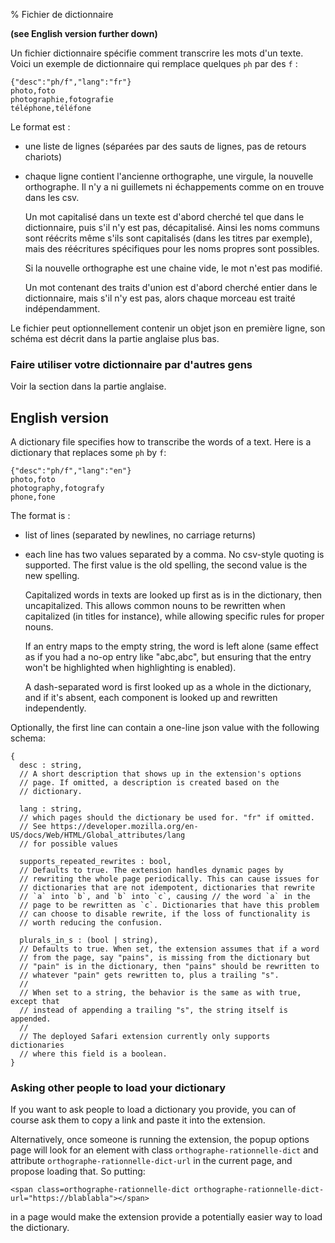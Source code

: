 % Fichier de dictionnaire

**(see English version further down)**

Un fichier dictionnaire spécifie comment transcrire les mots d'un texte. Voici un
exemple de dictionnaire qui remplace quelques `ph` par des `f` :

```
{"desc":"ph/f","lang":"fr"}
photo,foto
photographie,fotografie
téléphone,téléfone
```

Le format est :

- une liste de lignes (séparées par des sauts de lignes, pas de retours chariots)
- chaque ligne contient l'ancienne orthographe, une virgule, la nouvelle
  orthographe. Il n'y a ni guillemets ni échappements comme on en trouve dans les csv.

  Un mot capitalisé dans un texte est d'abord cherché tel que dans le dictionnaire,
  puis s'il n'y est pas, décapitalisé. Ainsi les noms communs sont réécrits même s'ils
  sont capitalisés (dans les titres par exemple), mais des réécritures spécifiques pour
  les noms propres sont possibles.

  Si la nouvelle orthographe est une chaine vide, le mot n'est pas modifié.
  
  Un mot contenant des traits d'union est d'abord cherché entier dans le dictionnaire,
  mais s'il n'y est pas, alors chaque morceau est traité indépendamment.

Le fichier peut optionnellement contenir un objet json en première ligne, son schéma
est décrit dans la partie anglaise plus bas.

### Faire utiliser votre dictionnaire par d'autres gens

Voir la section dans la partie anglaise.

## English version

A dictionary file specifies how to transcribe the words of a text. Here is a dictionary
that replaces some `ph` by `f`:

```
{"desc":"ph/f","lang":"en"}
photo,foto
photography,fotografy
phone,fone
```

The format is :

- list of lines (separated by newlines, no carriage returns)
- each line has two values separated by a comma. No csv-style quoting is supported.
  The first value is the old spelling, the second value is the new spelling.

  Capitalized words in texts are looked up first as is in the dictionary, then
  uncapitalized. This allows common nouns to be rewritten when capitalized (in titles for
  instance), while allowing specific rules for proper nouns.

  If an entry maps to the empty string, the word is left alone (same effect as if
  you had a no-op entry like "abc,abc", but ensuring that the entry won't be highlighted
  when highlighting is enabled).

  A dash-separated word is first looked up as a whole in the dictionary, and if it's
  absent, each component is looked up and rewritten independently.

Optionally, the first line can contain a one-line json value with the following schema:

```
{
  desc : string,
  // A short description that shows up in the extension's options
  // page. If omitted, a description is created based on the
  // dictionary.

  lang : string,
  // which pages should the dictionary be used for. "fr" if omitted.
  // See https://developer.mozilla.org/en-US/docs/Web/HTML/Global_attributes/lang
  // for possible values

  supports_repeated_rewrites : bool,
  // Defaults to true. The extension handles dynamic pages by
  // rewriting the whole page periodically. This can cause issues for
  // dictionaries that are not idempotent, dictionaries that rewrite
  // `a` into `b`, and `b` into `c`, causing // the word `a` in the
  // page to be rewritten as `c`. Dictionaries that have this problem
  // can choose to disable rewrite, if the loss of functionality is
  // worth reducing the confusion.

  plurals_in_s : (bool | string),
  // Defaults to true. When set, the extension assumes that if a word
  // from the page, say "pains", is missing from the dictionary but
  // "pain" is in the dictionary, then "pains" should be rewritten to
  // whatever "pain" gets rewritten to, plus a trailing "s".
  //
  // When set to a string, the behavior is the same as with true, except that
  // instead of appending a trailing "s", the string itself is appended.
  //
  // The deployed Safari extension currently only supports dictionaries
  // where this field is a boolean.
}
```


### Asking other people to load your dictionary

If you want to ask people to load a dictionary you provide, you can of course ask them to
copy a link and paste it into the extension.

Alternatively, once someone is running the extension, the popup options page will look for
an element with class `orthographe-rationnelle-dict` and attribute
`orthographe-rationnelle-dict-url` in the current page, and propose loading that. So
putting:

    <span class=orthographe-rationnelle-dict orthographe-rationnelle-dict-url="https://blablabla"></span>

in a page would make the extension provide a potentially easier way to load the
dictionary.
